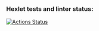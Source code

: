 ### Hexlet tests and linter status:
[![Actions Status](https://github.com/seth2810/backend-project-lvl4/workflows/hexlet-check/badge.svg)](https://github.com/seth2810/backend-project-lvl4/actions)